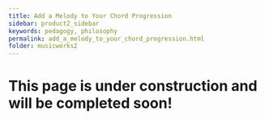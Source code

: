 ```yaml
---
title: Add a Melody to Your Chord Progression
sidebar: product2_sidebar
keywords: pedagogy, philosophy
permalink: add_a_melody_to_your_chord_progression.html
folder: musicworks2
---
```


# This page is under construction and will be completed soon!